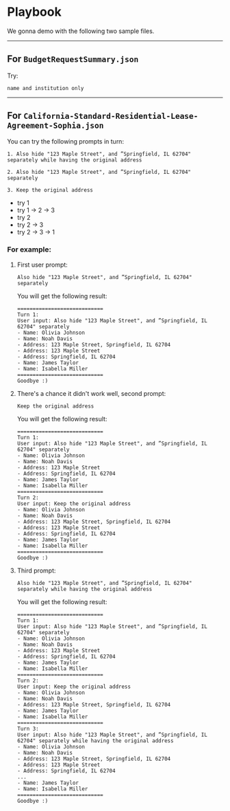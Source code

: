 # Playbook

We gonna demo with the following two sample files.

---

## For `BudgetRequestSummary.json`

Try:
```
name and institution only
```

---

## For `California-Standard-Residential-Lease-Agreement-Sophia.json`

You can try the following prompts in turn:
```
1. Also hide "123 Maple Street", and ”Springfield, IL 62704" separately while having the original address

2. Also hide "123 Maple Street", and ”Springfield, IL 62704" separately

3. Keep the original address
```

- try 1
- try 1 -> 2 -> 3
- try 2
- try 2 -> 3
- try 2 -> 3 -> 1

### For example:

1. First user prompt:
    ```
    Also hide "123 Maple Street", and ”Springfield, IL 62704" separately
    ```

    You will get the following result:
    ```
    ============================
    Turn 1:
    User input: Also hide "123 Maple Street", and ”Springfield, IL 62704" separately
    - Name: Olivia Johnson
    - Name: Noah Davis
    - Address: 123 Maple Street, Springfield, IL 62704
    - Address: 123 Maple Street
    - Address: Springfield, IL 62704
    - Name: James Taylor
    - Name: Isabella Miller
    ============================
    Goodbye :)

    ```

2. There's a chance it didn't work well, second prompt:
    ```
    Keep the original address
    ```

    You will get the following result:
    ```
    ============================
    Turn 1:
    User input: Also hide "123 Maple Street", and ”Springfield, IL 62704" separately
    - Name: Olivia Johnson
    - Name: Noah Davis
    - Address: 123 Maple Street
    - Address: Springfield, IL 62704
    - Name: James Taylor
    - Name: Isabella Miller
    ============================
    Turn 2:
    User input: Keep the original address
    - Name: Olivia Johnson
    - Name: Noah Davis
    - Address: 123 Maple Street, Springfield, IL 62704
    - Address: 123 Maple Street
    - Address: Springfield, IL 62704
    - Name: James Taylor
    - Name: Isabella Miller
    ============================
    Goodbye :)
    ```

3. Third prompt:
    ```
    Also hide "123 Maple Street", and ”Springfield, IL 62704" separately while having the original address
    ```
    You will get the following result:
    ```
    ============================
    Turn 1:
    User input: Also hide "123 Maple Street", and ”Springfield, IL 62704" separately
    - Name: Olivia Johnson
    - Name: Noah Davis
    - Address: 123 Maple Street
    - Address: Springfield, IL 62704
    - Name: James Taylor
    - Name: Isabella Miller
    ============================
    Turn 2:
    User input: Keep the original address
    - Name: Olivia Johnson
    - Name: Noah Davis
    - Address: 123 Maple Street, Springfield, IL 62704
    - Name: James Taylor
    - Name: Isabella Miller
    ============================
    Turn 3:
    User input: Also hide "123 Maple Street", and ”Springfield, IL 62704" separately while having the original address
    - Name: Olivia Johnson
    - Name: Noah Davis
    - Address: 123 Maple Street, Springfield, IL 62704
    - Address: 123 Maple Street
    - Address: Springfield, IL 62704
    ...
    - Name: James Taylor
    - Name: Isabella Miller
    ============================
    Goodbye :)
    ```